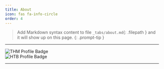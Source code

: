 ```yaml
---
title: About
icon: fas fa-info-circle
order: 4
---
```


> Add Markdown syntax content to file `_tabs/about.md`{: .filepath } and it will show up on this page.
{: .prompt-tip }


<hr>
<img src="https://tryhackme-badges.s3.amazonaws.com/luckyStr1ke.png" alt="THM Profile Badge" style="max-width: 101%; max-height: 200%; display: block; margin: auto;"/>
</div>
<div style="height:auto; width: 200px;">
<img src="https://www.hackthebox.eu/badge/image/854155" alt="HTB Profile Badge"  style="max-width: 100%; max-height: 100%; display: block; margin:auto"/>
</div>

<hr>

